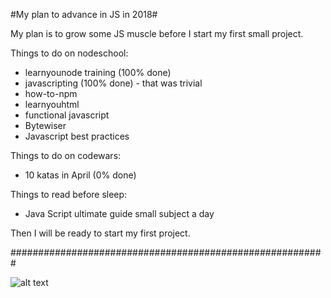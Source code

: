 #My plan to advance in JS in 2018#

My plan is to grow some JS muscle before I start my first small project.

Things to do on nodeschool:
- learnyounode training (100% done)
- javascripting (100% done) - that was trivial
- how-to-npm
- learnyouhtml
- functional javascript
- Bytewiser
- Javascript best practices


Things to do on codewars:
- 10 katas in April (0% done)

Things to read before sleep:
- Java Script ultimate guide small subject a day


Then I will be ready to start my first project.

#########################################################

![alt text](https://github.com/ertogrul/JSway/img1.jpg)